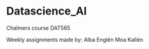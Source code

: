 # Datascience_AI
Chalmers course DAT565

Weekly assignments made by: 
Alba Englén
Moa Kallén







